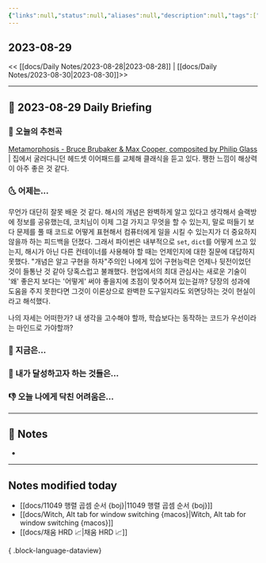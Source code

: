 ```yaml
---
{"links":null,"status":null,"aliases":null,"description":null,"tags":[" DailyNote "],"title":"2023-08-29","created":"2023-08-29T00:51:19","updated":"2025-01-14T18:42:38","dg-publish":true,"permalink":"/docs/Daily Notes/2023-08-29/","dgPassFrontmatter":true}
---
```



## 2023-08-29

<< [[docs/Daily Notes/2023-08-28\|2023-08-28]] | [[docs/Daily Notes/2023-08-30\|2023-08-30]]>>

---

## 📅 2023-08-29 Daily Briefing

### 🎵 오늘의 추천곡

[Metamorphosis - Bruce Brubaker & Max Cooper, composited by Philip Glass](https://youtu.be/4cE279fdiF4?feature=shared) | 집에서 굴러다니던 헤드셋 이어패드를 교체해 클래식을 듣고 있다. 쨍한 느낌이 해상력이 아주 좋은 것 같다.

### 🌜 어제는...

무언가 대단히 잘못 배운 것 같다. 해시의 개념은 완벽하게 알고 있다고 생각해서 슬랙방에 정보를 공유했는데, 코치님이 이제 그걸 가지고 무엇을 할 수 있는지, 말로 떠들기 보다 문제를 풀 때 코드로 어떻게 표현해서 컴퓨터에게 일을 시킬 수 있는지가 더 중요하지 않을까 하는 피드백을 던졌다. 그래서 파이썬은 내부적으로 `set`, `dict`를 어떻게 쓰고 있는지, 해시가 아닌 다른 컨테이너를 사용해야 할 때는 언제인지에 대한 질문에 대답하지 못했다. "개념은 알고 구현을 하자"주의인 나에게 있어 구현능력은 언제나 뒷전이었던 것이 들통난 것 같아 당혹스럽고 불쾌했다. 현업에서의 최대 관심사는 새로운 기술이 '왜' 좋은지 보다는 '어떻게' 써야 좋을지에 초점이 맞추어져 있는걸까? 당장의 성과에 도움을 주지 못한다면 그것이 이론상으로 완벽한 도구일지라도 외면당하는 것이 현실이라고 해석했다. 

나의 자세는 어떠한가? 내 생각을 고수해야 할까, 학습보다는 동작하는 코드가 우선이라는 마인드로 가야할까? 

### 🙌 지금은...

### 🚀 내가 달성하고자 하는 것들은...

### 👎 오늘 나에게 닥친 어려움은...

---

## 📝 Notes

- 

---

## Notes modified today

- [[docs/11049 행렬 곱셈 순서 {boj}\|11049 행렬 곱셈 순서 {boj}]]
- [[docs/Witch, Alt tab for window switching {macos}\|Witch, Alt tab for window switching {macos}]]
- [[docs/채움 HRD 📈\|채움 HRD 📈]]

{ .block-language-dataview}
